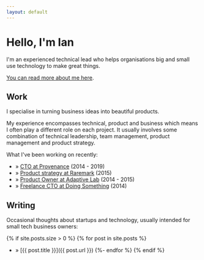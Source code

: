 ```yaml
---
layout: default
---
```


# Hello, I'm Ian

I'm an experienced technical lead who helps organisations big and small use technology to make great things.

[You can read more about me here](/about).

## Work

I specialise in turning business ideas into beautiful products.

My experience encompasses technical, product and business which means I often play a different role on each project. It usually involves some combination of technical leadership, team management, product management and product strategy.

What I've been working on recently:
* &raquo; [CTO at Provenance](/case_studies/provenance) (2014 - 2019)
* &raquo; [Product strategy at Raremark](/case_studies/raremark) (2015)
* &raquo; [Product Owner at Adaptive Lab](/case_studies/adaptive_lab) (2014 - 2015)
* &raquo; [Freelance CTO at Doing Something](/case_studies/doing_something) (2014)

## Writing

Occasional thoughts about startups and technology, usually intended for small tech business owners:
  
{% if site.posts.size > 0 %}
  {% for post in site.posts %}
* &raquo; [{{ post.title }}]({{ post.url }})
  {%- endfor %}
{% endif %}
